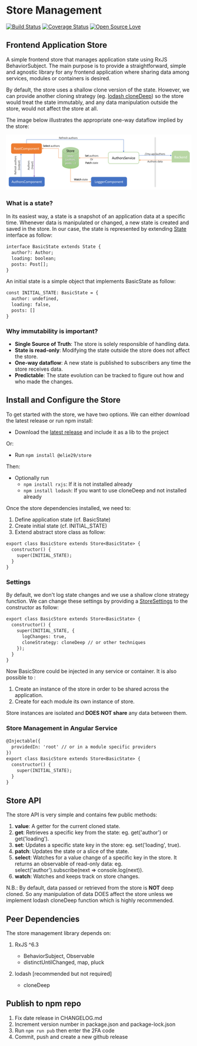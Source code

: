 # Store Management

[![Build Status](https://travis-ci.org/elie29/store.svg?branch=master)](https://travis-ci.org/elie29/store)
[![Coverage Status](https://coveralls.io/repos/github/elie29/store/badge.svg?branch=master)](https://coveralls.io/github/elie29/store?branch=master)
[![Open Source Love](https://badges.frapsoft.com/os/v3/open-source.svg?v=102)](https://github.com/elie29/store)

## Frontend Application Store

A simple frontend store that manages application state using RxJS BehaviorSubject. The main purpose is to provide a straightforward, simple and agnostic library for any frontend application where sharing data among services, modules or containers is desired.

By default, the store uses a shallow clone version of the state. However, we can provide another cloning strategy (eg. [lodash cloneDeep](https://lodash.com/docs/4.17.15#cloneDeep)) so the store would treat the state immutably, and any data manipulation outside the store, would not affect the store at all.

The image below illustrates the appropriate one-way dataflow implied by the store:

![Store Management](./store.jpg)

### What is a state?

In its easiest way, a state is a snapshot of an application data at a specific time. Whenever data is manipulated or changed, a new state is created and saved in the store. In our case, the state is represented by extending [State](./src/settings.ts) interface as follow:

```TS
interface BasicState extends State {
  author?: Author;
  loading: boolean;
  posts: Post[];
}
```

An initial state is a simple object that implements BasicState as follow:

```TS
const INITIAL_STATE: BasicState = {
  author: undefined,
  loading: false,
  posts: []
}
```

### Why immutability is important?

- **Single Source of Truth**: The store is solely responsible of handling data.
- **State is read-only**: Modifying the state outside the store does not affect the store.
- **One-way dataflow**: A new state is published to subscribers any time the store receives data.
- **Predictable**: The state evolution can be tracked to figure out how and who made the changes.

## Install and Configure the Store

To get started with the store, we have two options. We can either download the latest release or run npm install:

- Download the [latest release](https://github.com/elie29/store/releases) and include it as a lib to the project

Or:

- Run `npm install @elie29/store`

Then:

- Optionally run
  - `npm install rxjs`: If it is not installed already
  - `npm install lodash`: If you want to use cloneDeep and not installed already

Once the store dependencies installed, we need to:

1. Define application state (cf. BasicState)
2. Create initial state (cf. INITIAL_STATE)
3. Extend abstract store class as follow:

```TS
export class BasicStore extends Store<BasicState> {
  constructor() {
    super(INITIAL_STATE);
  }
}
```

### Settings

By default, we don't log state changes and we use a shallow clone strategy function. We can change these settings by providing a [StoreSettings](./src/settings.ts) to the constructor as follow:

```TS
export class BasicStore extends Store<BasicState> {
  constructor() {
    super(INITIAL_STATE, {
      logChanges: true,
      cloneStrategy: cloneDeep // or other techniques
    });
  }
}
```

Now BasicStore could be injected in any service or container. It is also possible to :

1. Create an instance of the store in order to be shared across the application.
2. Create for each module its own instance of store.

Store instances are isolated and **DOES NOT share** any data between them.

### Store Management in Angular Service

```TS
@Injectable({
  providedIn: 'root' // or in a module specific providers
})
export class BasicStore extends Store<BasicState> {
  constructor() {
    super(INITIAL_STATE);
  }
}
```

## Store API

The store API is very simple and contains few public methods:

1. **value**: A getter for the current cloned state.
1. **get**: Retrieves a specific key from the state: eg. get('author') or get('loading').
1. **set**: Updates a specific state key in the store: eg. set('loading', true).
1. **patch**: Updates the state or a slice of the state.
1. **select**: Watches for a value change of a specific key in the store. It returns an observable of read-only data: eg. select('author').subscribe(next => console.log(next)).
1. **watch**: Watches and keeps track on store changes.

N.B.: By default, data passed or retrieved from the store is **NOT** deep cloned. So any manipulation of data DOES affect the store unless we implement lodash cloneDeep function which is highly recommended.

## Peer Dependencies

The store management library depends on:

1. RxJS ^6.3

   - BehaviorSubject, Observable
   - distinctUntilChanged, map, pluck

2. lodash [recommended but not required]

   - cloneDeep

## Publish to npm repo

1. Fix date release in CHANGELOG.md
1. Increment version number in package.json and package-lock.json
1. Run `npm run pub` then enter the 2FA code
1. Commit, push and create a new github release
